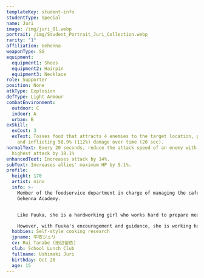 ```yaml
---
templateKey: student-info
studentType: Special
name: Juri
image: /img/juri_01.webp
portrait: /img/Student_Portrait_Juri_Collection.webp
rarity: "1"
affiliation: Gehenna
weaponType: SG
equipment:
  equipment1: Shoes
  equipment2: Hairpin
  equipment3: Necklace
role: Supporter
position: None
atkType: Explosion
defType: Light Armour
combatEnvironment:
  outdoor: C
  indoor: A
  urban: B
exSkill:
  exCost: 3
  exText: Tosses food that attracts 4 enemies to the target location, poisoning
    and inflicting 58.9% (112%) damage over time (20 sec).
normalText: Every 20 seconds, reduce the attack speed of an enemy with the
  highest attack by 18.1%
enhancedText: Increases attack by 14%.
subText: Increases allies' maximum HP by 9.1%.
profile:
  height: 170
  artist: nino
  info: >-
    Member of the foodservice department in charge of managing the cafeteria at
    Gehenna Academy.


    Like Fuuka, she is a hardworking girl who works hard to prepare meals for her students, but her cooking skills are beyond bad, so she is not very useful in making school lunches.

    However, with Fuuka's encouragement and guidance, she is working hard to make better food today.
  hobbies: Self-style cooking research
  jpname: 牛牧ジュリ
  cv: Rui Tanabe (田辺留依)
  club: School Lunch Club
  fullname: Ushimaki Juri
  birthday: Oct 20
  age: 15
---
```

